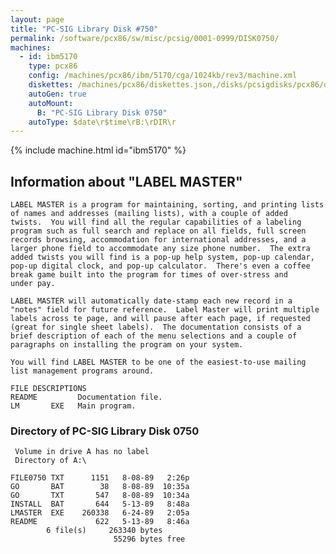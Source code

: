 ```yaml
---
layout: page
title: "PC-SIG Library Disk #750"
permalink: /software/pcx86/sw/misc/pcsig/0001-0999/DISK0750/
machines:
  - id: ibm5170
    type: pcx86
    config: /machines/pcx86/ibm/5170/cga/1024kb/rev3/machine.xml
    diskettes: /machines/pcx86/diskettes.json,/disks/pcsigdisks/pcx86/diskettes.json
    autoGen: true
    autoMount:
      B: "PC-SIG Library Disk 0750"
    autoType: $date\r$time\rB:\rDIR\r
---
```


{% include machine.html id="ibm5170" %}

## Information about "LABEL MASTER"

    LABEL MASTER is a program for maintaining, sorting, and printing lists
    of names and addresses (mailing lists), with a couple of added
    twists.  You will find all the regular capabilities of a labeling
    program such as full search and replace on all fields, full screen
    records browsing, accommodation for international addresses, and a
    larger phone field to accommodate any size phone number.  The extra
    added twists you will find is a pop-up help system, pop-up calendar,
    pop-up digital clock, and pop-up calculator.  There's even a coffee
    break game built into the program for times of over-stress and
    under pay.
    
    LABEL MASTER will automatically date-stamp each new record in a
    "notes" field for future reference.  Label Master will print multiple
    labels across te page, and will pause after each page, if requested
    (great for single sheet labels).  The documentation consists of a
    brief description of each of the menu selections and a couple of
    paragraphs on installing the program on your system.
    
    You will find LABEL MASTER to be one of the easiest-to-use mailing
    list management programs around.
    
    FILE DESCRIPTIONS
    README         Documentation file.
    LM       EXE   Main program.

### Directory of PC-SIG Library Disk 0750

     Volume in drive A has no label
     Directory of A:\

    FILE0750 TXT      1151   8-08-89   2:26p
    GO       BAT        38   8-08-89  10:35a
    GO       TXT       547   8-08-89  10:34a
    INSTALL  BAT       644   5-13-89   8:48a
    LMASTER  EXE    260338   6-24-89   2:05a
    README             622   5-13-89   8:46a
            6 file(s)     263340 bytes
                           55296 bytes free
